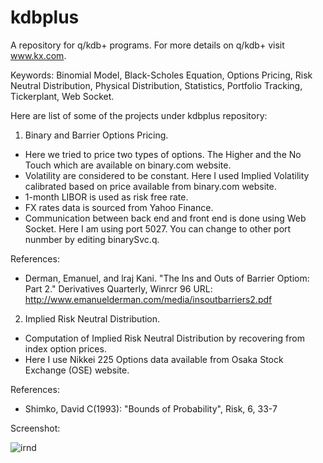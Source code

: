 kdbplus
=======

A repository for q/kdb+ programs. For more details on q/kdb+ visit www.kx.com.

Keywords: Binomial Model, Black-Scholes Equation, Options Pricing, Risk Neutral Distribution, Physical Distribution, Statistics, Portfolio Tracking, Tickerplant, Web Socket.

Here are list of some of the projects under kdbplus repository:

1. Binary and Barrier Options Pricing.
  * Here we tried to price two types of options. The Higher and the No Touch which are available
    on binary.com website. 
  * Volatility are considered to be constant. Here I used Implied Volatility calibrated based on price 
   available from binary.com website.
  * 1-month LIBOR is used as risk free rate.
  * FX rates data is sourced from Yahoo Finance.
  * Communication between back end and front end is done using Web Socket. Here I am using port 5027.
   You can change to other port nunmber by editing binarySvc.q.

  References:

  - Derman, Emanuel, and lraj Kani. "The Ins and Outs of
    Barrier Optiom: Part 2." Derivatives Quarterly, Winrcr 96
    URL: http://www.emanuelderman.com/media/insoutbarriers2.pdf

2. Implied Risk Neutral Distribution.
  * Computation of Implied Risk Neutral Distribution by recovering from index option prices.
  * Here I use Nikkei 225 Options data available from Osaka Stock Exchange (OSE) website.
  
  References:

  - Shimko, David C(1993): "Bounds of Probability", Risk, 6, 33-7
  
  Screenshot:

  ![irnd](https://cloud.githubusercontent.com/assets/9425771/6879928/705e4738-d550-11e4-94e0-c41d9e95eeec.png)
  
